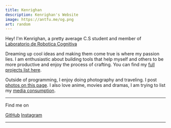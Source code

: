 ```yaml
---
title: Kenrighan
description: Kenrighan's Website
image: https://antfu.me/og.png
art: random
---
```


Hey! I'm Kenrighan, a pretty average C.S student and member of <a href="https://www.roboticacognitiva.mx/" target="_blank"> Laboratorio de Robotica Cognitiva</a>

<!-- Working at {NuxtLabs}<br>
Creator of {Vitest} {Slidev} {VueUse} {UnoCSS} {Elk} {Type Challenges}<br>
Core team of {Vue} {Nuxt} {Vite}<br>
Maintaining {Shiki} {Twoslash} {ESLint Stylistic}
-->
Dreaming up cool ideas and making them come true is where my passion lies. I am enthusiastic about building tools that help myself and others to be more productive and enjoy the process of crafting. You can find my [full projects list here](/projects).

Outside of programming, I enjoy doing photography and traveling. I post [photos on this page](/photos). I also love anime, movies and dramas, I am trying to list my [media consumption](/media). 


<div flex-auto />

---

Find me on

<p flex="~ gap-2 wrap" class="mt--2!">
  <a href="https://github.com/yukitami" target="_blank"><span op75 i-simple-icons-github /> GitHub</a>
  <!-- <a href="https://bsky.app/profile/antfu.me" target="_blank"><span op75 i-ri-bluesky-fill /> Bluesky</a> -->
  <!-- <a href="https://www.threads.net/@antfu7" target="_blank"><span op75 i-ri-threads-line /> Threads</a> -->
  <!-- <a href="https://chat.antfu.me" target="_blank"><span op75 i-simple-icons-discord /> Discord Server</a> -->
  <!-- <a href="https://www.youtube.com/anthonyfu7" target="_blank"><span op75 i-simple-icons-youtube /> YouTube</a> -->
  <a href="https://www.instagram.com/kenrighan" target="_blank"><span op75 i-simple-icons-instagram /> Instagram</a>
  <!-- <a href="https://space.bilibili.com/668380" target="_blank"><span op75 i-simple-icons-bilibili /> 哔哩哔哩</a> -->
</p>

<!-- Or mail me at <span font-mono>hi<span i-carbon-at/>antfu.me</span> -->

---

<!-- <SponsorButtons /> -->
